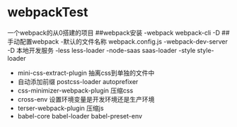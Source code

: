 # webpackTest
一个webpack的从0搭建的项目
##webpack安装
-webpack webpack-cli -D
##手动配置webpack
-默认的文件名称 webpack.config.js
-webpack-dev-server -D 本地开发服务
-less less-loader
-node-saas saas-loader
-style style-loader
- mini-css-extract-plugin 抽离css到单独的文件中
- 自动添加前缀 postcss-loader autoprefixer
- css-minimizer-webpack-plugin  压缩css
- cross-env 设置环境变量是开发环境还是生产环境
- terser-webpack-plugin 压缩js
-  babel-core babel-loader babel-preset-env 